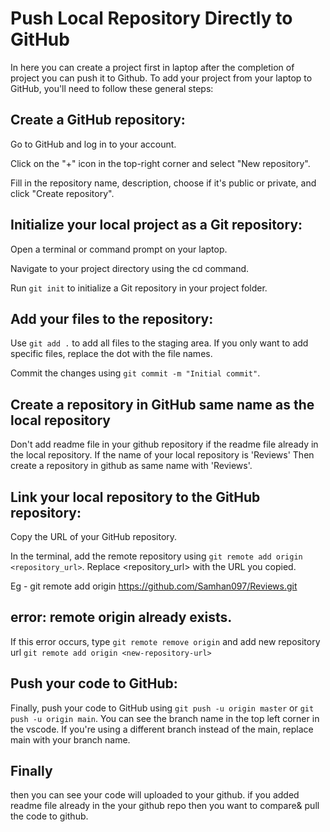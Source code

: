 # Push Local Repository Directly to GitHub 
In here you can create a project first in laptop after the completion of project you can push it to Github. To add your project from your laptop to GitHub, you'll need to follow these general steps:

## Create a GitHub repository:

Go to GitHub and log in to your account. 

Click on the "+" icon in the top-right corner and select "New repository".

Fill in the repository name, description, choose if it's public or private, and click "Create repository".

## Initialize your local project as a Git repository:

Open a terminal or command prompt on your laptop.

Navigate to your project directory using the cd command.

Run `git init` to initialize a Git repository in your project folder.

## Add your files to the repository:

Use `git add .` to add all files to the staging area. If you only want to add specific files, replace the dot with the file names.

Commit the changes using `git commit -m "Initial commit"`.

## Create a repository in GitHub same name as the local repository
Don't add readme file in your github repository if the readme file already in the local repository.
If the name of your local repository is 'Reviews' Then create a repository in github as same name with 'Reviews'. 

## Link your local repository to the GitHub repository:

Copy the URL of your GitHub repository.

In the terminal, add the remote repository using `git remote add origin <repository_url>`. Replace <repository_url> with the URL you copied.

Eg - git remote add origin https://github.com/Samhan097/Reviews.git

## error: remote origin already exists.
If this error occurs, type `git remote remove origin` and add new repository url `git remote add origin <new-repository-url>`

## Push your code to GitHub:

Finally, push your code to GitHub using `git push -u origin master` or `git push -u origin main`. You can see the branch name in the top left corner in the vscode. If you're using a different branch instead of the main, replace main with your branch name.

## Finally
then you can see your code will uploaded to your github. if you added readme file already in the your github repo then you want to compare& pull the code to github. 
